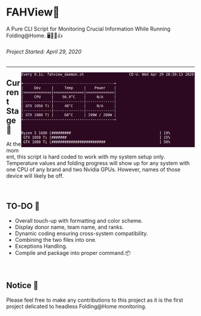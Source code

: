 # FAHView:syringe:
A Pure CLI Script for Monitoring Crucial Information While Running Folding@Home. :desktop_computer::floppy_disk::fire::+1:
###### Project Started: April 29, 2020
<hr>

<img align="right" src="./docs/src/FAHView_screenshot.gif" height="200" width="464">

## Current Stage :hammer:
At the moment, this script is hard coded to work with my system setup only. Temperature values and folding progress will show up for any system with one CPU of any brand and two Nvidia GPUs. However, names of those device will likely be off.

<br>

## TO-DO :pill:
* Overall touch-up with formatting and color scheme.
* Display donor name, team name, and ranks.
* Dynamic coding ensuring cross-system compatibility.
* Combining the two files into one.
* Exceptions Handling.
* Compile and package into proper command.:package:

<br>

## Notice :mega:
Please feel free to make any contributions to this project as it is the first project delicated to headless Folding@Home monitoring.
